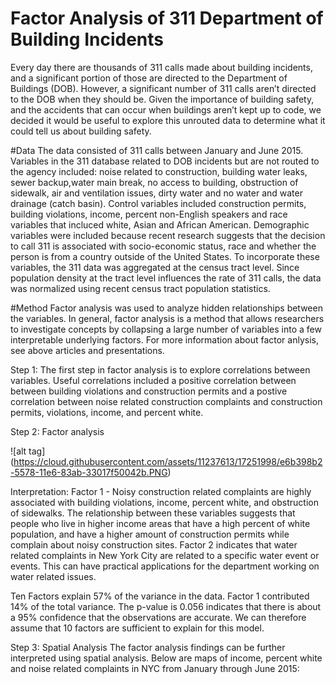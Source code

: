 # Factor Analysis of 311 Department of Building Incidents

Every day there are thousands of 311 calls made about building incidents, and a significant portion of those are directed to the Department of Buildings (DOB). However, a significant number of 311 calls aren’t directed to the DOB when they should be. Given the importance of
building safety, and the accidents that can occur when buildings aren’t kept up to code, we
decided it would be useful to explore this unrouted data to determine what it could tell us about building safety. 

#Data
The data consisted of 311 calls between January and June 2015. Variables in the 311 database related to DOB incidents but are not routed to the agency included: noise related to construction, building water leaks, sewer backup,water main break, no access to building, obstruction of sidewalk, air and ventilation issues, dirty water and no water and water drainage (catch basin). Control variables included construction permits, building violations,  income, percent non-English speakers and race variables that incluced white, Asian and African American. Demographic variables were included because recent research suggests that the decision to call 311 is associated with socio-economic status, race and whether the person is from a country outside of the United States. To incorporate these variables, the 311 data was aggregated at the census tract level. Since population density at the tract level influences the rate of 311 calls, the data was normalized using recent census tract population statistics. 

#Method
Factor analysis was used to analyze hidden relationships between the variables. In general, factor analysis is a method that allows researchers to investigate concepts by collapsing a large number of variables into a few interpretable underlying factors. For more information about factor anlysis, see above articles and presentations.

Step 1:
The first step in factor analysis is to explore correlations between variables. Useful correlations included a positive correlation between between building violations and construction permits and a postive correlation between noise related construction complaints and construction permits, violations, income, and percent white. 

Step 2:
Factor analysis

![alt tag] (https://cloud.githubusercontent.com/assets/11237613/17251998/e6b398b2-5578-11e6-83ab-33017f50042b.PNG)

Interpretation: Factor 1 - Noisy construction related complaints are highly associated with building violations, income, percent white, and obstruction of sidewalks. The relationship between these variables suggests that people who live in higher income areas that have a high percent of white population, and have a higher amount of construction permits while complain about noisy construction sites. Factor 2 indicates that water related complaints in New York City are related to a specific water event or events. This can have practical applications for the department working on water related issues. 

Ten Factors explain 57% of the variance in the data. Factor 1 contributed 14% of the total variance. The p-value is 0.056  indicates that there is about a 95% confidence that the observations are accurate. We can therefore assume that 10 factors are sufficient to explain for this model. 

Step 3: Spatial Analysis
The factor analysis findings can be further interpreted using spatial analysis. Below are maps of income, percent white and noise related complaints in NYC from January through June 2015:







